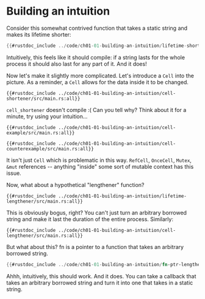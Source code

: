 # Building an intuition

Consider this somewhat contrived function that takes a static string and makes
its lifetime shorter:
```rust
{{#rustdoc_include ../code/ch01-01-building-an-intuition/lifetime-shortener/src/main.rs:all}}
```

Intuitively, this feels like it should compile: if a string lasts for the whole
process it should also last for any part of it. And it does!

Now let's make it slightly more complicated. Let's introduce a `Cell` into the
picture. As a reminder, a `Cell` allows for the data inside it to be changed.
```rust,does_not_compile
{{#rustdoc_include ../code/ch01-01-building-an-intuition/cell-shortener/src/main.rs:all}}
```

`cell_shortener` doesn't compile :( Can you tell why? Think about it for a minute,
try using your intuition...
```rust,does_not_compile
{{#rustdoc_include ../code/ch01-01-building-an-intuition/cell-example/src/main.rs:all}}
```

```rust,does_not_compile
{{#rustdoc_include ../code/ch01-01-building-an-intuition/cell-counterexample/src/main.rs:all}}
```

It isn't just `Cell` which is problematic in this way. `RefCell`, `OnceCell`,
`Mutex`, `&mut` references -- anything "inside" some sort of mutable context has
this issue.

Now, what about a hypothetical "lengthener" function?
```rust,does_not_compile
{{#rustdoc_include ../code/ch01-01-building-an-intuition/lifetime-lengthener/src/main.rs:all}}
```

This is obviously bogus, right? You can't just turn an arbitrary borrowed string
and make it last the duration of the entire process. Similarly:
```rust,does_not_compile
{{#rustdoc_include ../code/ch01-01-building-an-intuition/cell-lengthener/src/main.rs:all}}
```

But what about this? fn is a pointer to a function that takes an arbitrary
borrowed string.
```rust
{{#rustdoc_include ../code/ch01-01-building-an-intuition/fn-ptr-lengthener/src/main.rs:all}}
```

Ahhh, intuitively, this should work. And it does. You can take a callback that
takes an arbitrary borrowed string and turn it into one that takes in a static string.
